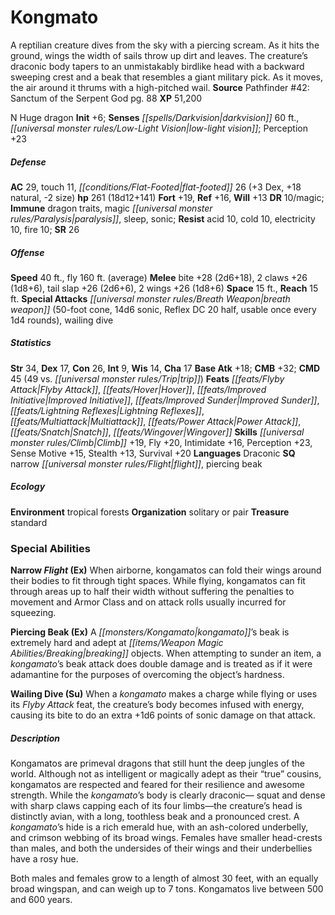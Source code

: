 ﻿---
cssclass: [monsters]
title1: Kongmato
desc_short: A reptilian creature dives from the sky with a piercing scream. As it
  hits the ground, wings the width of sails throw up dirt and leaves. The creature's
  draconic body tapers to an unmistakably birdlike head with a backward sweeping crest
  and a beak that resembles a giant military pick. As it moves, the air around it
  thrums with a high-pitched wail.
title2: Kongmato
CR: 15
sources:
- name: 'Pathfinder #42: Sanctum of the Serpent God'
  page: 88
  link: http://paizo.com/store/games/roleplayingGames/p/pathfinderRPG/paizo/pathfinderAdventurePath/serpentsSkull/v5748btpy8ihw
XP: 51200
alignment: N
size: Huge
type: dragon
initiative:
  bonus: 6
senses:
  darkvision: 60
  low-light vision: true
AC:
  AC: 29
  touch: 11
  flat_footed: 26
  components:
    dex: 3
    natural: 18
    size: -2
HP:
  HP: 261
  long: 18d12+141
saves:
  fort: 19
  ref: 16
  will: 13
DR:
- amount: 10
  weakness: magic
immunities:
- dragon traits
- magic paralysis
- sleep
- sonic
resistances:
  acid: 10
  cold: 10
  electricity: 10
  fire: 10
SR: 26
speeds:
  base: 40
  fly: 160
  fly_maneuverability: average
attacks:
  melee:
  - - text: bite +28 (2d6+18)
      entries:
      - - damage: 2d6+18
      attack: bite
      bonus:
      - 28
    - text: 2 claws +26 (1d8+6)
      entries:
      - - damage: 1d8+6
      count: 2
      attack: claws
      bonus:
      - 26
    - text: tail slap +26 (2d6+6)
      entries:
      - - damage: 2d6+6
      attack: tail slap
      bonus:
      - 26
    - text: 2 wings +26 (1d8+6)
      entries:
      - - damage: 1d8+6
      count: 2
      attack: wings
      bonus:
      - 26
  special:
  - breath weapon (50-foot cone, 14d6 sonic, Reflex DC 20 half, usable once every
    1d4 rounds)
  - wailing dive
space: 15
reach: 15
ability_scores:
  STR: 34
  DEX: 17
  CON: 26
  INT: 9
  WIS: 14
  CHA: 17
BAB: 18
CMB: 32
CMD: 45
CMD_other: 49 vs. trip
feats:
- name: Flyby Attack
- name: Hover
- name: Improved Initiative
- name: Improved Sunder
- name: Lightning Reflexes
- name: Multiattack
- name: Power Attack
- name: Snatch
- name: Wingover
skills:
  Climb: 19
  Fly: 20
  Intimidate: 16
  Perception: 23
  Sense Motive: 15
  Stealth: 13
  Survival: 20
languages:
- Draconic
special_qualities:
- narrow flight
- piercing beak
ecology:
  environment: tropical forests
  organization: solitary or pair
  treasure_type: standard
special_abilities:
  Narrow Flight (Ex): When airborne, kongamatos can fold their wings around their
    bodies to fit through tight spaces. While flying, kongamatos can fit through areas
    up to half their width without suffering the penalties to movement and Armor Class
    and on attack rolls usually incurred for squeezing.
  Piercing Beak (Ex): A kongamato's beak is extremely hard and adept at breaking objects.
    When attempting to sunder an item, a kongamato's beak attack does double damage
    and is treated as if it were adamantine for the purposes of overcoming the object's
    hardness.
  Wailing Dive (Su): When a kongamato makes a charge while flying or uses its Flyby
    Attack feat, the creature's body becomes infused with energy, causing its bite
    to do an extra +1d6 points of sonic damage on that attack.
desc_long: |-
  Kongamatos are primeval dragons that still hunt the deep jungles of the world. Although not as intelligent or magically adept as their “true” cousins, kongamatos are respected and feared for their resilience and awesome strength. While the kongamato's body is clearly draconic- squat and dense with sharp claws capping each of its four limbs-the creature's head is distinctly avian, with a long, toothless beak and a pronounced crest. A kongamato's hide is a rich emerald hue, with an ash-colored underbelly, and crimson webbing of its broad wings. Females have smaller head-crests than males, and both the undersides of their wings and their underbellies have a rosy hue.

  Both males and females grow to a length of almost 30 feet, with an equally broad wingspan, and can weigh up to 7 tons. Kongamatos live between 500 and 600 years.

---

# Kongmato
A reptilian creature dives from the sky with a piercing scream. As it hits the ground, wings the width of sails throw up dirt and leaves. The creature’s draconic body tapers to an unmistakably birdlike head with a backward sweeping crest and a beak that resembles a giant military pick. As it moves, the air around it thrums with a high-pitched wail.
**Source** Pathfinder #42: Sanctum of the Serpent God pg. 88
**XP** 51,200

N Huge dragon
**Init** +6; **Senses** _[[spells/Darkvision|darkvision]]_ 60 ft., _[[universal monster rules/Low-Light Vision|low-light vision]]_; Perception +23

##### Defense

**AC** 29, touch 11, _[[conditions/Flat-Footed|flat-footed]]_ 26 (+3 Dex, +18 natural, -2 size)
**hp** 261 (18d12+141)
**Fort** +19, **Ref** +16, **Will** +13
**DR** 10/magic; **Immune** dragon traits, magic _[[universal monster rules/Paralysis|paralysis]]_, sleep, sonic; **Resist** acid 10, cold 10, electricity 10, fire 10; **SR** 26

##### Offense
**Speed** 40 ft., fly 160 ft. (average)
**Melee** bite +28 (2d6+18), 2 claws +26 (1d8+6), tail slap +26 (2d6+6), 2 wings +26 (1d8+6)
**Space** 15 ft., **Reach** 15 ft.
**Special Attacks** _[[universal monster rules/Breath Weapon|breath weapon]]_ (50-foot cone, 14d6 sonic, Reflex DC 20 half, usable once every 1d4 rounds), wailing dive

##### Statistics
**Str** 34, **Dex** 17, **Con** 26, **Int** 9, **Wis** 14, **Cha** 17
**Base Atk** +18; **CMB** +32; **CMD** 45 (49 vs. _[[universal monster rules/Trip|trip]]_)
**Feats** _[[feats/Flyby Attack|Flyby Attack]]_, _[[feats/Hover|Hover]]_, _[[feats/Improved Initiative|Improved Initiative]]_, _[[feats/Improved Sunder|Improved Sunder]]_, _[[feats/Lightning Reflexes|Lightning Reflexes]]_, _[[feats/Multiattack|Multiattack]]_, _[[feats/Power Attack|Power Attack]]_, _[[feats/Snatch|Snatch]]_, _[[feats/Wingover|Wingover]]_
**Skills** _[[universal monster rules/Climb|Climb]]_ +19, Fly +20, Intimidate +16, Perception +23, Sense Motive +15, Stealth +13, Survival +20
**Languages** Draconic
**SQ** narrow _[[universal monster rules/Flight|flight]]_, piercing beak

##### Ecology

**Environment** tropical forests
**Organization** solitary or pair
**Treasure** standard

### Special Abilities

**Narrow _Flight_ (Ex)** When airborne, kongamatos can fold their wings around their bodies to fit through tight spaces. While flying, kongamatos can fit through areas up to half their width without suffering the penalties to movement and Armor Class and on attack rolls usually incurred for squeezing.

**Piercing Beak (Ex)** A _[[monsters/Kongamato|kongamato]]_’s beak is extremely hard and adept at _[[items/Weapon Magic Abilities/Breaking|breaking]]_ objects. When attempting to sunder an item, a _kongamato_’s beak attack does double damage and is treated as if it were adamantine for the purposes of overcoming the object’s hardness.

**Wailing Dive (Su)** When a _kongamato_ makes a charge while flying or uses its _Flyby Attack_ feat, the creature’s body becomes infused with energy, causing its bite to do an extra +1d6 points of sonic damage on that attack.

##### Description

Kongamatos are primeval dragons that still hunt the deep jungles of the world. Although not as intelligent or magically adept as their “true” cousins, kongamatos are respected and feared for their resilience and awesome strength. While the _kongamato_’s body is clearly draconic— squat and dense with sharp claws capping each of its four limbs—the creature’s head is distinctly avian, with a long, toothless beak and a pronounced crest. A _kongamato_’s hide is a rich emerald hue, with an ash-colored underbelly, and crimson webbing of its broad wings. Females have smaller head-crests than males, and both the undersides of their wings and their underbellies have a rosy hue.

Both males and females grow to a length of almost 30 feet, with an equally broad wingspan, and can weigh up to 7 tons. Kongamatos live between 500 and 600 years.